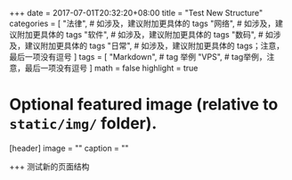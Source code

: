 +++
date = 2017-07-01T20:32:20+08:00
title = "Test New Structure"
categories = [
    "法律", # 如涉及，建议附加更具体的 tags
    "网络", # 如涉及，建议附加更具体的 tags
    "软件", # 如涉及，建议附加更具体的 tags
    "数码", # 如涉及，建议附加更具体的 tags
    "日常", # 如涉及，建议附加更具体的 tags；注意，最后一项没有逗号
]
tags = [
    "Markdown", # tag 举例
    "VPS", # tag举例，注意，最后一项没有逗号
]
math = false
highlight = true

# Optional featured image (relative to `static/img/` folder).
[header]
image = ""
caption = ""

+++
测试新的页面结构